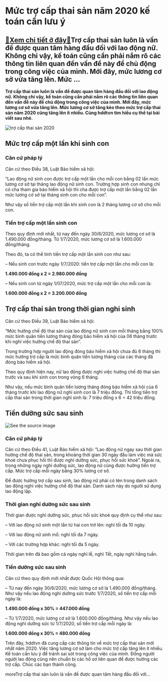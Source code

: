 Mức trợ cấp thai sản năm 2020 kế toán cần lưu ý
===============================================

[:gift:Xem chi tiết ở đây:gift:](https://hddtvn.com/muc-tro-cap-thai-san-nam-2020-ke-toan-can-luu-y/)Trợ cấp thai sản luôn là vấn đề được quan tâm hàng đầu đối với lao động nữ. Không chỉ vậy, kế toán cũng cần phải nắm rõ các thông tin liên quan đến vấn đề này để chủ động trong công việc của mình. Mới đây, mức lương cơ sở vừa tăng lên. Mức …
-------------------------------------------------------------------------------------------------------------------------------------------------------------------------------------------------------------------------------------------------

**Trợ cấp thai sản luôn là vấn đề được quan tâm hàng đầu đối với lao động nữ. Không chỉ vậy, kế toán cũng cần phải nắm rõ các thông tin liên quan đến vấn đề này để chủ động trong công việc của mình. Mới đây, mức lương cơ sở vừa tăng lên. Mức lương cơ sở tăng kéo theo mức trợ cấp thai sản năm 2020 cũng tăng lên ít nhiều. Cùng hddtvn tìm hiểu cụ thể tại bài viết sau nhé.**


![trợ cấp thai sản 2020](https://hddtvn.com/wp-content/uploads/2021/01/de-duoc-huong-che-do-thai-san-phai-dong-bao-hiem-xa-hoi-bao-lau-sblaw.jpg "trợ cấp thai sản 2020")


Mức trợ cấp một lần khi sinh con
--------------------------------


### Căn cứ pháp lý


Căn cứ theo Điều 38, Luật Bảo hiểm xã hội:


“Lao động nữ sinh con được trợ cấp một lần cho mỗi con bằng 02 lần mức lương cơ sở tại tháng lao động nữ sinh con. Trường hợp sinh con nhưng chỉ có cha tham gia bảo hiểm xã hội thì cha được trợ cấp một lần bằng 02 lần mức lương cơ sở tại tháng sinh con cho mỗi con”.


Như vậy số tiền trợ cấp một lần khi sinh con là 2 tháng lương cơ sở cho mỗi con.


### Tiền trợ cấp một lần sinh con


Theo quy định mới nhất, từ nay đến ngày 30/6/2020, mức lương cơ sở là 1.490.000 đồng/tháng. Từ 1/7/2020, mức lương cơ sở là 1.600.000 đồng/tháng.


Theo đó, ta có thể tính tiền trợ cấp một lần sinh con như sau:


– Nếu sinh con trước ngày 1/7/2020: tiền trợ cấp một lần cho mỗi con là:


**1.490.000 đồng x 2 = 2.980.000 đồng**


– Nếu sinh con từ ngày 1/07/2020, mức trợ cấp một lần cho mỗi con là:


**1.600.000 đồng x 2 = 3.200.000 đồng**


Trợ cấp thai sản trong thời gian nghỉ sinh
------------------------------------------


Căn cứ theo Điều 39, Luật Bảo hiểm xã hội:


“Mức hưởng chế độ thai sản của lao động nữ sinh con mỗi tháng bằng 100% mức bình quân tiền lương tháng đóng bảo hiểm xã hội của 06 tháng trước khi nghỉ việc hưởng chế độ thai sản”.


Trong trường hợp người lao động đóng bảo hiểm xã hội chưa đủ 6 tháng thì mức hưởng trợ cấp là mức bình quân tiền lương tháng của các tháng đã đóng bảo hiểm xã hội.


Theo quy định hiện nay, nữ lao động được nghỉ việc hưởng chế độ thai sản trước và sau khi sinh con trong vòng 6 tháng.


Như vậy, nếu mức bình quân tiền lương tháng đóng bảo hiểm xã hội của 6 tháng trước khi lao động nữ nghỉ sinh con là 7 triệu đồng. Thì tổng tiền trợ cấp thai sản trong thời gian nghỉ sinh là: 7 triệu đồng x 6 = 42 triệu đồng.


Tiền dưỡng sức sau sinh
-----------------------


![See the source image](https://www.bing.com/th?id=OIP.Kq8E1uNQmbNQ2HNa3GDLHwHaE8&pid=Api&rs=1)


### Căn cứ pháp lý


Căn cứ theo Điều 41, Luật Bảo hiểm xã hội: “Lao động nữ ngay sau thời gian hưởng chế độ thai sản, trong khoảng thời gian 30 ngày đầu làm việc mà sức khoẻ chưa phục hồi thì được nghỉ dưỡng sức, phục hồi sức khoẻ”. Ngoài ra, trong những ngày nghỉ dưỡng sức, lao động nữ cũng được hưởng tiền trợ cấp. Mức trợ cấp mỗi ngày bằng 30% lương cơ sở.


Để được hưởng trợ cấp sau sinh, lao động nữ phải có tên trong danh sách lao động nghỉ việc hưởng chế độ thai sản. Danh sách này do người sử dụng lao động lập.


### Thời gian nghỉ dưỡng sức sau sinh


Thời gian được nghỉ dưỡng sức, phục hồi sức khoẻ quy định cụ thể như sau:


– Với lao động nữ sinh một lần từ hai con trở lên: nghỉ tối đa 10 ngày.


– Với lao động nữ sinh mổ: nghỉ tối đa 7 ngày.


– Với các trường hợp khác: nghỉ tối đa 5 ngày.


Thời gian trên đã bao gồm cả ngày nghỉ lễ, nghỉ Tết, ngày nghỉ hằng tuần.


### Tiền dưỡng sức sau sinh


Căn cứ theo quy định mới nhất được Quốc Hội thông qua:


– Từ nay đến ngày 30/6/2020, mức lương cơ sở là 1.490.000 đồng/tháng. Như vậy nếu lao động nghỉ dưỡng sức trước 1/7/2020, số tiền trợ cấp mỗi ngày là:


**1.490.000 đồng x 30% = 447.000 đồng**


– Từ 1/7/2020, mức lương cơ sở là 1.600.000 đồng/tháng. Như vậy nếu lao động nghỉ dưỡng sức từ 1/7/2020, số tiền trợ cấp mỗi ngày là:


**1.600.000 đồng x 30% = 480.000 đồng**


Trên đây, hddtvn đã cung cấp các thông tin về mức trợ cấp thai sản mới nhất năm 2020. Việc tăng lương cơ sở làm cho mức trợ cấp tăng lên ít nhiều. Kế toán cần lưu ý để tránh sai sót trong công việc của mình. Đồng người người lao động cũng nên chuẩn bị các hồ sơ liên quan để được hưởng các trợ cấp. Chúc các bạn thành công.


moreTrợ cấp thai sản luôn là vấn đề được quan tâm hàng đầu đối với…

